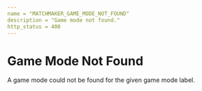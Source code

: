 ```yaml
---
name = "MATCHMAKER_GAME_MODE_NOT_FOUND"
description = "Game mode not found."
http_status = 400
---
```


# Game Mode Not Found

A game mode could not be found for the given game mode label.
